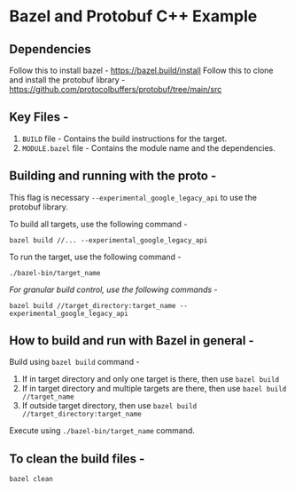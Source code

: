 # Bazel and Protobuf C++ Example

## Dependencies
Follow this to install bazel - https://bazel.build/install
Follow this to clone and install the protobuf library - https://github.com/protocolbuffers/protobuf/tree/main/src

## Key Files -
1. `BUILD` file - Contains the build instructions for the target.
2. `MODULE.bazel` file - Contains the module name and the dependencies.

## Building and running with the proto -
This flag is necessary `--experimental_google_legacy_api` to use the protobuf library.

To build all targets, use the following command -
```
bazel build //... --experimental_google_legacy_api
```

To run the target, use the following command -
```
./bazel-bin/target_name
```

*For granular build control, use the following commands -*
```
bazel build //target_directory:target_name --experimental_google_legacy_api
```


## How to build and run with Bazel in general -
Build using `bazel build` command -
1. If in target directory and only one target is there, then use `bazel build`
2. If in target directory and multiple targets are there, then use `bazel build //target_name`
3. If outside target directory, then use `bazel build //target_directory:target_name`

Execute using `./bazel-bin/target_name` command.


## To clean the build files -
```
bazel clean
```